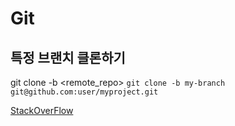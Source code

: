 # Git

## 특정 브랜치 클론하기

git clone -b <branch> <remote_repo>
`git clone -b my-branch git@github.com:user/myproject.git`

[StackOverFlow][stack]


[stack]: https://stackoverflow.com/questions/1778088/how-to-clone-a-single-branch-in-git/9920956#9920956
